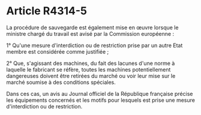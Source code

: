# Article R4314-5

La procédure de sauvegarde est également mise en œuvre lorsque le ministre chargé du travail est avisé par la Commission européenne : 
  
   
1° Qu'une mesure d'interdiction ou de restriction prise par un autre Etat membre est considérée comme justifiée ; 
  
   
2° Que, s'agissant des machines, du fait des lacunes d'une norme à laquelle le fabricant se réfère, toutes les machines potentiellement dangereuses doivent être retirées du marché ou voir leur mise sur le marché soumise à des conditions spéciales. 
  
   
Dans ces cas, un avis au Journal officiel de la République française précise les équipements concernés et les motifs pour lesquels est prise une mesure d'interdiction ou de restriction.